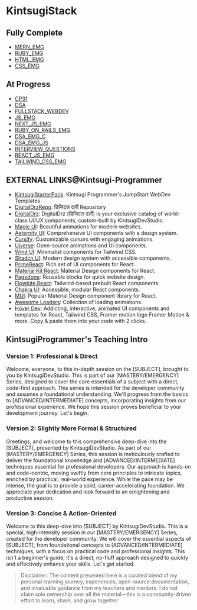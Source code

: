 # KintsugiStack

## Fully Complete

- [MERN\_EMG](/MERN_EMG/README.md)
- [RUBY\_EMG](/RUBY_EMG/README.md)
- [HTML\_EMG](/HTML_EMG/README.md)
- [CSS\_EMG](/CSS_EMG/README.md)

## At Progress

- [CP31](/CP31/README.md)
- [DSA](/DSA/README.md)
- [FULLSTACK\_WEBDEV](/FULLSTACK_WEBDEV/README.md)
- [JS\_EMG](/JS_EMG/README.md)
- [NEXT\_JS\_EMG](/NEXT_JS_EMG/README.md)
- [RUBY\_ON\_RAILS\_EMG](/RUBY_ON_RAILS_EMG/README.md)
- [DSA\_EMG\_C](/DSA_EMG_C/README.md)
- [DSA\_EMG\_JS](/DSA_EMG_JS/README.md)
- [INTERVIEW\_QUESTIONS](/INTERVIEW_QUESTIONS/README.md)
- [REACT\_JS\_EMG](/REACT_JS_EMG/README.md)
- [TAILWIND\_CSS\_EMG](/TAILWIND_CSS_EMG/README.md)

## EXTERNAL LINKS@Kintsugi-Programmer

- [KintsugiStarterPack](https://github.com/kintsugi-programmer/kintsugi-starter-pack): Kintsugi Programmer's JumpStart WebDev Templates
- [DigitalDrzRepo](https://github.com/kintsugi-programmer/drz): डिजिटल दर्ज़ी Repository 
- [DigitalDrz](https://digitaldrz.vercel.app/): DigitalDrz (डिजिटल दर्ज़ी) is your exclusive catalog of world-class UI/UX components, custom-built by KintsugiDevStudio.
- [Magic UI](https://magicui.design/docs/components/marquee): Beautiful animations for modern websites.
- [Aeternity UI](https://ui.aceternity.com/components): Comprehensive UI components with a design system.
- [Cursify](https://cursify.vercel.app/): Customizable cursors with engaging animations.
- [Uiverse](https://uiverse.io/): Open-source animations and UI components.
- [Wind UI](https://wind-ui.com/components/): Minimalist components for Tailwind CSS.
- [Shadcn UI](https://ui.shadcn.com/): Modern design system with accessible components.
- [PrimeReact](https://primereact.org/installation/): Rich set of UI components for React.
- [Material Kit React](https://www.creative-tim.com/learning-lab/react/quick-start/material-kit/): Material Design components for React.
- [Pagedone](https://pagedone.io/blocks): Reusable blocks for quick website design.
- [Flowbite React](https://flowbite-react.com/): Tailwind-based prebuilt React components.
- [Chakra UI](https://www.chakra-ui.com/): Accessible, modular React components.
- [MUI](https://mui.com/core/): Popular Material Design component library for React.
- [Awesome Loaders](https://awesome-loaders.netlify.app/): Collection of loading animations.
- [Hover Dev](https://www.hover.dev/): Addicting, interactive, animated UI components and templates for  React,  Tailwind CSS, Framer motion logo Framer Motion & more. Copy & paste them into your code with 2 clicks.

## KintsugiProgrammer's Teaching Intro 

### Version 1: Professional & Direct
Welcome, everyone, to this in-depth session on the [SUBJECT], brought to you by KintsugiDevStudio. This is part of our [MASTERY/EMERGENCY] Series, designed to cover the core essentials of a subject with a direct, code-first approach. This series is intended for the developer community and assumes a foundational understanding. We'll progress from the basics to [ADVANCED/INTERMEDIATE] concepts, incorporating insights from our professional experience. We hope this session proves beneficial to your development journey. Let's begin.

### Version 2: Slightly More Formal & Structured
Greetings, and welcome to this comprehensive deep-dive into the [SUBJECT], presented by KintsugiDevStudio. As part of our [MASTERY/EMERGENCY] Series, this session is meticulously crafted to deliver the foundational knowledge and [ADVANCED/INTERMEDIATE] techniques essential for professional developers. Our approach is hands-on and code-centric, moving swiftly from core principles to intricate topics, enriched by practical, real-world experience. While the pace may be intense, the goal is to provide a solid, career-accelerating foundation. We appreciate your dedication and look forward to an enlightening and productive session.

### Version 3: Concise & Action-Oriented
Welcome to this deep-dive into [SUBJECT] by KintsugiDevStudio. This is a special, high-intensity session in our [MASTERY/EMERGENCY] Series, created for the developer community. We will cover the essential aspects of [SUBJECT], from foundational concepts to [ADVANCED/INTERMEDIATE] techniques, with a focus on practical code and professional insights. This isn't a beginner's guide; it's a direct, no-fluff approach designed to quickly and effectively enhance your skills. Let's get started.

> Disclaimer:
The content presented here is a curated blend of my personal learning journey, experiences, open-source documentation, and invaluable guidance from my teachers and mentors. I do not claim sole ownership over all the material—this is a community-driven effort to learn, share, and grow together.
